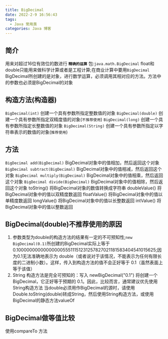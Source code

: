 ```yaml
---
title: BigDecimal
date: 2022-2-9 16:56:43
tags:
  - Java 常用类
categories: Java 博客
---
```


## 简介
用来对超过16位有效位的数进行 **`精确的运算`**
包:`java.math.BigDecimal`
float和double只能用来做科学计算或者是工程计算;在商业计算中要用`BigDecimal`
BigDecimal所创建的是对象，进行数学运算，必须调用其相对应的方法。方法中的参数也必须是BigDecimal的对象

## 构造方法(构造器) 
`BigDecimal(int)`       创建一个具有参数所指定整数值的对象 
`BigDecimal(double)`    创建一个具有参数所指定双精度值的对象(`不推荐使用`)
`BigDecimal(long)`      创建一个具有参数所指定长整数值的对象 
`BigDecimal(String)`    创建一个具有参数所指定以字符串表示的数值的对象(`推荐使用`)

## 方法 
`BigDecimal add(BigDecimal)`         BigDecimal对象中的值相加，然后返回这个对象 
`BigDecimal subtract(BigDecimal)`    BigDecimal对象中的值相减，然后返回这个对象 
`BigDecimal multiply(BigDecimal)`    BigDecimal对象中的值相乘，然后返回这个对象 
`BigDecimal divide(BigDecimal)`      BigDecimal对象中的值相除，然后返回这个对象 
toString()              将BigDecimal对象的数值转换成字符串 
doubleValue()           将BigDecimal对象中的值以双精度数返回 
floatValue()            将BigDecimal对象中的值以单精度数返回 
longValue()             将BigDecimal对象中的值以长整数返回 
intValue()              将BigDecimal对象中的值以整数返回

## BigDecimal(double)不推荐使用的原因

1. 参数类型为double的构造方法的结果有一定的不可预知性;`new BigDecimal(0.1)`所创建的BigDecimal实际上等于0.1000000000000000055511151231257827021181583404541015625;因为0.1无法准确地表示为 double（或者说对于该情况，不能表示为任何有限长度的二进制小数）。这样，传入到构造方法的值不会正好等于 0.1（虽然表面上等于该值）
2. String 构造方法是完全可预知的：写入 newBigDecimal("0.1") 将创建一个 BigDecimal，它正好等于预期的 0.1。因此，比较而言，通常建议优先使用String构造方法
当double必须用作BigDecimal的源时，请使用Double.toString(double)转成String，然后使用String构造方法，或使用BigDecimal的静态方法valueOf

## BigDecimal做等值比较
 使用compareTo 方法